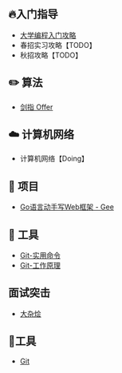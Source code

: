 ## 🔥入门指导
- [大学编程入门攻略](./docs/newbie.md)
- 春招实习攻略【TODO】
- 秋招攻略【TODO】

## ✏️ 算法

- [剑指 Offer](./docs/code.md)

## ☁️ 计算机网络
- 计算机网络【Doing】

## 📔 项目

- [Go语言动手写Web框架 - Gee](./docs/go-web.md)

## 🔧 工具

- [Git-实用命令](./docs/git-base.md)
- [Git-工作原理](./docs/git-work.md)

## 面试突击
- [大杂烩](./docs/interview.md)


## 🔧工具

- [Git](./docs/git.md)